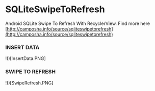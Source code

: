 # SQLiteSwipeToRefresh
Android SQLite Swipe To Refresh With RecyclerView. Find more here [http://camposha.info/source/sqliteswipetorefresh](http://camposha.info/source/sqliteswipetorefresh)


### INSERT DATA

!()[InsertData.PNG]

### SWIPE TO REFRESH

!()[SwipeRefresh.PNG]
